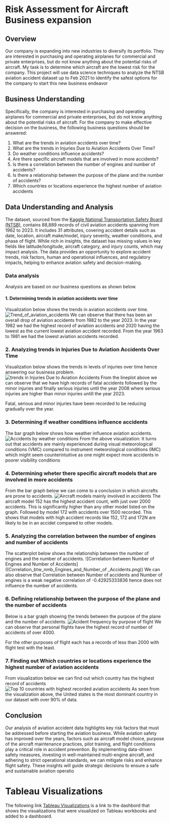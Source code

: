 # Risk Assessment for Aircraft Business expansion
## Overview
Our company is expanding into new industries to diversify its portfolio. They are interested in purchasing and operating airplanes for commercial and private enterprises, but do not know anything about the potential risks of aircraft. My task is to determine which aircraft are the lowest risk for the company. This project will use data science techniques to analyze the NTSB aviation accident dataset up to Feb 2021 to identify the safest options for the company to start this new business endeavor

## Business Understanding
Specifically, the company is interested in purchasing and operating airplanes for commercial and private enterprises, but do not know anything about the potential risks of aircraft. For the company to make effective decision on the business, the following  business questions should be answered:
1. What are the trends in aviation accidents over time?
2. What are the trends in Injuries Due to Aviation Accidents Over Time?
3. Do weather conditions influence accidents?
4. Are there specific aircraft models that are involved in more accidents?
5. Is there a correlation between the number of engines and number of accidents?
6. Is there a relationship between the purpose of the plane and the number of accidents?
7. Which countries or locations experience the highest number of aviation accidents

## Data Understanding and Analysis
The dataset, sourced from the [Kaggle National Transportation Safety Board (NTSB)](https://www.kaggle.com/datasets/khsamaha/aviation-accident-database-synopses), contains 88,889 records of civil aviation accidents spanning from 1962 to 2023. It includes 31 attributes, covering accident details such as date, location, aircraft make/model, injury severity, weather conditions, and phase of flight. While rich in insights, the dataset has missing values in key fields like latitude/longitude, aircraft category, and injury counts, which may impact analysis. The data provides an opportunity to explore accident trends, risk factors, human and operational influences, and regulatory impacts, helping to enhance aviation safety and decision-making.
### Data analysis
Analysis are based on our business questions as shown below.

#### 1. Determining trends in aviation accidents over time
Visualization below shows the trends in aviation accidents over time.
![Trend_of_aviation_accidents](Trend_of_aviation_accidents.png)
We can observe that there has been an overall drop of aviation accidents from 1982 to the year 2023. In the year 1982 we had the highest record of aviation accidents and 2020 having the lowest as the current lowest aviation accident recorded. From the year 1963 to 1981 we had the lowest aviation accidents recorded.

### 2. Analyzing trends in Injuries Due to Aviation Accidents Over Time
Visualization below shows the trends in levels of injuries over time hence answering our business problem.
![trends in Injuries Due to Aviation Accidents](Trends_in_injuries.png)
From the lineplot above we can observe that we have high records of fatal accidents followed by the minor injuries and finally serious injuries until the year 2008 where serious injuries are higher than minor injuries untill the year 2023.

Fatal, serious and minor injuries have been recorded to be reducing gradually over the year.

### 3. Determining if weather conditions influence accidents
The bar graph below shows how weather influence aviation accidents.
![Accidents by weather conditions](Accidents_by_weather_conditions.png)
From the above visualization: It turns out that accidents are mainly experienced during visual meteorological conditions (VMC) compared to instrument meteorological conditions (IMC) which might seem counterintuitive as one might expect more accidents in poorer visibility conditions

### 4. Determining wheter there specific aircraft models that are involved in more accidents
From the bar graph below we can come to a conclusion in which aircrafts are prone to accidents.
![Aircraft models mainly involved in accidents](Aircraft_models_involved_in_accidents.png)
The aircraft model 152 has the highest accident count, with just over 2000 accidents. This is significantly higher than any other model listed on the graph. Followed by model 172 with accidents over 1500 recorded. This shows that models with high accident records like 152, 172 and 172N are likely to be in an accidet compared to other models.

### 5. Analyzing the correlation between the number of engines and number of accidents
The scatterplot below shows the relationship between the number of engines and the number of accidents.
![Correlation between Number of Engines and Number of Accidents]((Correlation_btw_nmb_Engines_and_Number_of _Accidents.png))
We can also observe that Correlation between Number of accidents and Number of engines is a weak negative correlation of -0.42925333836 hence does not influence the number of accidents.

### 6. Defining relationship between the purpose of the plane and the number of accidents
Below is a bar graph showing the trends between the purpose of the plane and the number of accidents.
![Acident frequency by purpose of flight](Purpose_of_flight.png)
We can observe that personal flights have the highest record of number of accidents of over 4000.

For the other purposes of flight each has a records of less than 2000 with flight test with the least.
### 7. Finding out Which countries or locations experience the highest number of aviation accidents
From visualization below we can find out which country has the highest record of accidents
![Top 10 countries with highest recorded aviation accidents](Country_high_record.png)
As seen from the visualization above, the United states is the most dominant country in our dataset with over 90% of data.

## Conclusion
Our analysis of aviation accident data highlights key risk factors that must be addressed before starting the aviation business. While aviation safety has improved over the years, factors such as aircraft model choice, purpose of the aircraft maintenance practices, pilot training, and flight conditions play a critical role in accident prevention. By implementing data-driven safety measures, investing in well-maintained multi-engine aircraft, and adhering to strict operational standards, we can mitigate risks and enhance flight safety. These insights will guide strategic decisions to ensure a safe and sustainable aviation operatio
# Tableau Visualizations
The following link [Tableau Visualizations](https://public.tableau.com/views/phase1_project_17387741981440/RiskassessmentforAircraftbusinessexpansionDashboard?:language=en-US&:sid=&:display_count=n&:origin=viz_share_link) is a link to the dashbord that shows the visualizations that were visualized on Tableau workbooks and added to a dashboard.
